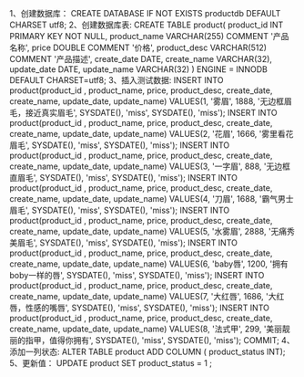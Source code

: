 1、创建数据库：
CREATE DATABASE  IF NOT EXISTS productdb DEFAULT CHARSET utf8;
2、创建数据库表:
CREATE TABLE product(
   product_id INT PRIMARY KEY NOT NULL,
   product_name VARCHAR(255) COMMENT '产品名称',
   price DOUBLE COMMENT '价格',
   product_desc VARCHAR(512) COMMENT '产品描述',
   create_date DATE,
   create_name VARCHAR(32),
   update_date DATE,
   update_name VARCHAR(32)
) ENGINE = INNODB DEFAULT CHARSET=utf8;
3、插入测试数据:
INSERT INTO product(product_id , product_name, price, product_desc, create_date, create_name, update_date, update_name) 
VALUES(1, '雾眉', 1888, '无边框眉毛，接近真实眉毛', SYSDATE(), 'miss', SYSDATE(), 'miss'); 
INSERT INTO product(product_id , product_name, price, product_desc, create_date, create_name, update_date, update_name) 
VALUES(2, '花眉', 1666, '雾里看花眉毛', SYSDATE(), 'miss', SYSDATE(), 'miss'); 
INSERT INTO product(product_id , product_name, price, product_desc, create_date, create_name, update_date, update_name) 
VALUES(3, '一字眉', 888, '无边框直眉毛', SYSDATE(), 'miss', SYSDATE(), 'miss'); 
INSERT INTO product(product_id , product_name, price, product_desc, create_date, create_name, update_date, update_name) 
VALUES(4, '刀眉', 1688, '霸气男士眉毛', SYSDATE(), 'miss', SYSDATE(), 'miss'); 
INSERT INTO product(product_id , product_name, price, product_desc, create_date, create_name, update_date, update_name) 
VALUES(5, '水雾眉', 2888, '无痛秀美眉毛', SYSDATE(), 'miss', SYSDATE(), 'miss'); 
INSERT INTO product(product_id , product_name, price, product_desc, create_date, create_name, update_date, update_name) 
VALUES(6, 'baby唇', 1200, '拥有boby一样的唇', SYSDATE(), 'miss', SYSDATE(), 'miss'); 
INSERT INTO product(product_id , product_name, price, product_desc, create_date, create_name, update_date, update_name) 
VALUES(7, '大红唇', 1686, '大红唇，性感的嘴唇', SYSDATE(), 'miss', SYSDATE(), 'miss'); 
INSERT INTO product(product_id , product_name, price, product_desc, create_date, create_name, update_date, update_name) 
VALUES(8, '法式甲', 299, '美丽靓丽的指甲，值得你拥有', SYSDATE(), 'miss', SYSDATE(), 'miss'); 
COMMIT;
4、添加一列状态:
ALTER TABLE product ADD COLUMN ( product_status INT);
5、更新值：
UPDATE product SET product_status = 1 ;
